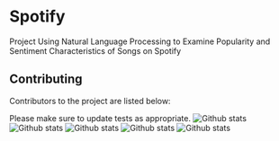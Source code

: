# Spotify

Project Using Natural Language Processing to Examine Popularity and Sentiment Characteristics of Songs on Spotify

## Contributing
Contributors to the project are listed below:

Please make sure to update tests as appropriate.
![Github stats](https://github-readme-stats.vercel.app/api?username=creeganmi)
![Github stats](https://github-readme-stats.vercel.app/api?username=czarnsr)
![Github stats](https://github-readme-stats.vercel.app/api?username=cf2758)
![Github stats](https://github-readme-stats.vercel.app/api?username=alb2329)
![Github stats](https://github-readme-stats.vercel.app/api?username=patalver)
